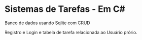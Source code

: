 # Sistemas de Tarefas - Em C#
 Banco de dados usando Sqlite com CRUD
 
 Registro e Login e tabela de tarefa relacionada ao Usuário prório.
